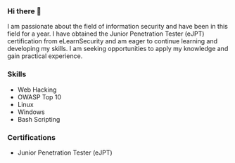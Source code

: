 ### Hi there 👋

I am passionate about the field of information security and have been in this field for a year. I have obtained the Junior Penetration Tester (eJPT) certification from eLearnSecurity and am eager to continue learning and developing my skills. I am seeking opportunities to apply my knowledge and gain practical experience.

### Skills

- Web Hacking
- OWASP Top 10
- Linux
- Windows
- Bash Scripting

### Certifications

- Junior Penetration Tester (eJPT)
